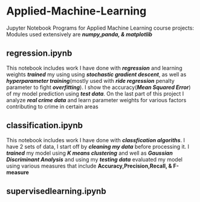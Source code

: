 # Applied-Machine-Learning

Jupyter Notebook Programs for Applied Machine Learning course projects: Modules used extensively are **_numpy,panda, & matplotlib_**

## regression.ipynb

This notebook includes work I have done with **_regression_** and learning weights **_trained_** my using using **_stochastic gradient descent_**, as well as **_hyperparameter training_**(mostly used with **_ride regression_** penalty parameter to fight **_overfitting_**). I show the accuracy(**_Mean Squared Error_**) of my model prediction using **_test data_**.
On the last part of this project I analyze **_real crime data_** and learn parameter weights for various factors contributing to crime in certain areas

## classification.ipynb

This notebook includes work I have done with **_classfication algoriths_**. I have 2 sets of data, I start off by **_cleaning my data_** before processing it. I **_trained_** my model using **_K means clustering_** and well as **_Gaussian Discriminant Analysis_** and using my **_testing data_** evaluated my model using various measures that include **Accuracy,Precision,Recall, & F-measure**

## supervisedlearning.ipynb

